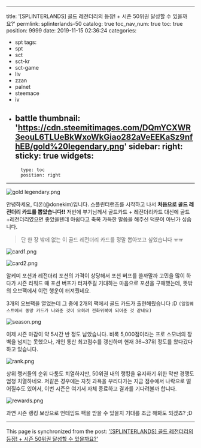 
---
title: '[SPLINTERLANDS] 골드 레전더리의 등장! + 시즌 50위권 달성할 수 있을까요?'
permlink: splinterlands-50
catalog: true
toc_nav_num: true
toc: true
position: 9999
date: 2019-11-15 02:36:24
categories:
- spt
tags:
- spt
- sct
- sct-kr
- sct-game
- liv
- zzan
- palnet
- steemace
- iv
- battle
thumbnail: 'https://cdn.steemitimages.com/DQmYCXWR3eouL6TLUeBkWxoWkGiao282aVeEEKaSz9nfhEB/gold%20legendary.png'
sidebar:
    right:
        sticky: true
widgets:
    -
        type: toc
        position: right
---


![gold legendary.png](https://cdn.steemitimages.com/DQmYCXWR3eouL6TLUeBkWxoWkGiao282aVeEEKaSz9nfhEB/gold%20legendary.png)

안녕하세요, 디온(@donekim)입니다. 스플린터랜즈를 시작하고 나서 **처음으로 골드 레전더리 카드를 뽑았습니다!!** 저번에 부기님께서 골드카드 + 레전더리카드 대신에 골드+레전더리였으면 좋았을텐데 아쉽다고 축복 가득한 말씀을 해주신 덕분이 아닌가 싶습니다.

> 단 한 장 밖에 없는 이 골드 레전더리 카드를 정말 뽑아보고 싶었습니다 ㅠㅠ

![card1.png](https://cdn.steemitimages.com/DQmSJHu9uH7txSM9mzpDQxYiWQeTa42YbkaP5ZgcKzmp963/card1.png)

![card2.png](https://cdn.steemitimages.com/DQmNhM3fTCtoZ51riWqwsDPVuqF3qfW8F8qaEsUrgTPoaSJ/card2.png)

알케미 포션과 레전더리 포션의 가격이 상당해서 포션 버프를 쓸까말까 고민을 많이 하다가 시즌 리워드 때 포션 버프가 터져주길 기대하는 마음으로 포션을 구매했는데, 뜻밖의 오브팩에서 이런 행운이 터져줬네요.

3개의 오브팩을 열었는데 그 중에 2개의 팩에서 골드 카드가 출현해줬습니다 :D `(일일퀘스트에서 똥망 카드가 나와준 것이 오히려 전화위복이 되어준 것 같네요)`

![season.png](https://cdn.steemitimages.com/DQmVV6rBdj8WbY1ANbRZ76DaLQCsmajShM7qoKSoDqJ9gDZ/season.png)

이제 시즌 마감이 약 5시간 반 정도 남았습니다. 비록 5,000점이라는 프로 스모너의 장벽을 넘지는 못했으나, 개인 통산 최고점수를 갱신하며 현재 36~37위 정도를 왔다갔다 하고 있습니다.

![rank.png](https://cdn.steemitimages.com/DQmfLRxHdXUt4QKvmLWKvDNdBDUD5HFu6XnDdK4VcjtiKcQ/rank.png)

상위 랭커들의 순위 다툼도 치열하지만, 50위권 내의 랭킹을 유지하기 위한 막판 경쟁도 엄청 치열하네요. 저같은 경우에는 자칫 과욕을 부리다가는 지금 점수에서 나락으로 떨어질수도 있어서, 이번 시즌은 여기서 자체 종료하고 결과를 기다려볼까 합니다.

![rewards.png](https://cdn.steemitimages.com/DQmem6xUWeM9kVW9r8L5syicDqjd8q2MFD8oqkusjuvuCLH/rewards.png)

과연 시즌 랭킹 보상으로 언테임드 팩을 받을 수 있을지 기대를 조금 해봐도 되겠죠? ;D

- - -

This page is synchronized from the post: ['[SPLINTERLANDS] 골드 레전더리의 등장! + 시즌 50위권 달성할 수 있을까요?'](https://steemit.com/@donekim/splinterlands-50)
